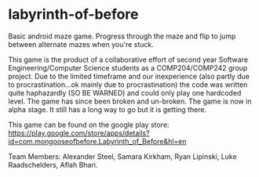 labyrinth-of-before
===================

Basic android maze game. Progress through the maze and flip to jump between alternate mazes when you're stuck.

This game is the product of a collaborative effort of second year Software Engineering/Computer Science students as a COMP204/COMP242 group project. Due to the limited timeframe and our inexperience (also partly due to procrastination...ok mainly due to procrastination) the code was written quite haphazardly (SO BE WARNED) and could only play one hardcoded level. The game has since been broken and un-broken. The game is now in alpha stage. It still has a long way to go but it is getting there.

This game can be found on the google play store:
https://play.google.com/store/apps/details?id=com.mongooseofbefore.Labyrinth_of_Before&hl=en

Team Members: 
Alexander Steel, 
Samara Kirkham, 
Ryan Lipinski, 
Luke Raadschelders, 
Aflah Bhari.
